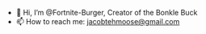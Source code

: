 - 👋 Hi, I’m @Fortnite-Burger, Creator of the Bonkle Buck
- 📫 How to reach me: jacobtehmoose@gmail.com

<!---
Fortnite-Burger/Fortnite-Burger is a ✨ special ✨ repository because its `README.md` (this file) appears on your GitHub profile.
You can click the Preview link to take a look at your changes.
--->
